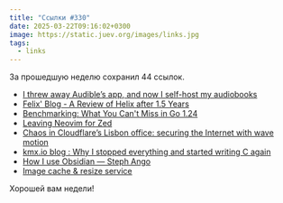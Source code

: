 ```yaml
---
title: "Ссылки #330"
date: 2025-03-22T09:16:02+0300
image: https://static.juev.org/images/links.jpg
tags: 
  - links
---
```


За прошедшую неделю сохранил 44 ссылок.

- [I threw away Audible’s app, and now I self-host my audiobooks](https://arstechnica.com/gadgets/2025/03/i-threw-away-audibles-app-and-now-i-self-host-my-audiobooks/)
- [Felix' Blog - A Review of Helix after 1.5 Years](https://felix-knorr.net/posts/2025-03-16-helix-review.html)
- [Benchmarking: What You Can't Miss in Go 1.24](https://jarosz.dev/code/benchmarking-what-you-cannot-miss-in-go-1.24/)
- [Leaving Neovim for Zed](https://stevedylan.dev/posts/leaving-neovim-for-zed/)
- [Chaos in Cloudflare’s Lisbon office: securing the Internet with wave motion](https://blog.cloudflare.com/chaos-in-cloudflare-lisbon-office-securing-the-internet-with-wave-motion/)
- [kmx.io blog : Why I stopped everything and started writing C again](https://www.kmx.io/blog/why-stopped-everything-and-started-writing-C-again/)
- [How I use Obsidian — Steph Ango](https://stephango.com/vault)
- [Image cache & resize service](https://wsrv.nl/)

Хорошей вам недели!
